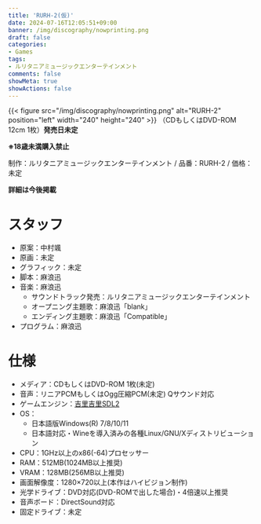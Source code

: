 ```yaml
---
title: 'RURH-2(仮)'
date: 2024-07-16T12:05:51+09:00
banner: /img/discography/nowprinting.png
draft: false
categories:
- Games
tags:
- ルリタニアミュージックエンターテインメント
comments: false
showMeta: true
showActions: false
---
```


{{< figure src="/img/discography/nowprinting.png" alt="RURH-2" position="left" width="240" height="240" >}}
（CDもしくはDVD-ROM 12cm 1枚）**発売日未定**

**※18歳未満購入禁止**

制作：ルリタニアミュージックエンターテインメント / 品番：RURH-2 / 価格：未定

**詳細は今後掲載**

# スタッフ
- 原案：中村颯
- 原画：未定
- グラフィック：未定
- 脚本：麻浪迅
- 音楽：麻浪迅
    - サウンドトラック発売：ルリタニアミュージックエンターテインメント
    - オープニング主題歌：麻浪迅「blank」
    - エンディング主題歌：麻浪迅「Compatible」
- プログラム：麻浪迅

# 仕様
- メディア：CDもしくはDVD-ROM 1枚(未定)
- 音声：リニアPCMもしくはOgg圧縮PCM(未定) Qサウンド対応
- ゲームエンジン：[吉里吉里SDL2](https://krkrsdl2.github.io/krkrsdl2/)
- OS：
    - 日本語版Windows(R) 7/8/10/11
    - 日本語対応・Wineを導入済みの各種Linux/GNU/Xディストリビューション
- CPU：1GHz以上のx86(-64)プロセッサー
- RAM：512MB(1024MB以上推奨)
- VRAM：128MB(256MB以上推奨)
- 画面解像度：1280×720以上(本作はハイビジョン制作)
- 光学ドライブ：DVD対応(DVD-ROMで出した場合)・4倍速以上推奨
- 音声ボード：DirectSound対応
- 固定ドライブ：未定
